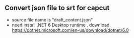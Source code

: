 ## Convert json file to srt for capcut
* source file name is "draft_content.json"
* need install .NET 6 Desktop runtime , download https://dotnet.microsoft.com/en-us/download/dotnet/6.0

